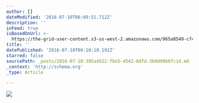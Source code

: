 ```yaml
---
author: []
dateModified: '2016-07-10T06:09:51.712Z'
description: ''
inFeed: true
isBasedOnUrl: >-
  https://the-grid-user-content.s3-us-west-2.amazonaws.com/965a8549-cf44-4451-b641-c08425d64b17.jpg
title: ''
datePublished: '2016-07-10T06:10:10.192Z'
starred: false
sourcePath: _posts/2016-07-10-395a4522-fbe5-4542-8dfd-3b9d90b6fc14.md
_context: 'http://schema.org'
_type: Article

---
```

![](https://the-grid-user-content.s3-us-west-2.amazonaws.com/965a8549-cf44-4451-b641-c08425d64b17.jpg)